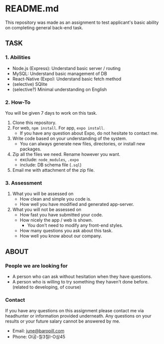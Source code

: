 # README.md
This repository was made as an assignment to test applicant's basic ability on completing general back-end task.

## TASK

### 1. Abilities
- Node.js (Express): Understand basic server / routing
- MySQL: Understand basic management of DB
- React-Native (Expo): Understand basic fetch method
- (selective) SQlite
- (selective?) Minimal understanding on English

### 2. How-To
You will be given 7 days to work on this task.
1. Clone this repository.
1. For web, `npm install`. For app, `expo install`.
    - If you have any question about Expo, do not hesitate to contact me.
1. Write code based on your understanding of the system.
    - You can always generate new files, directories, or install new packages.
1. Zip all the files we need. Rename however you want.
    - exclude: `node_modules`, `.expo`
    - include: DB schema file (`.sql`)
1. Email me with attachment of the zip file.

### 3. Assessment
1. What you will be assessed on
    - How clean and simple you code is.
    - How well you have modified and generated app-server.
1. What you will not be assessed on
    - How fast you have submitted your code.
    - How nicely the app / web is shown.
        - You don't need to modify any front-end styles.
    - How many questions you ask about this task.
    - How well you know about our company.

## ABOUT

### People we are looking for
- A person who can ask without hesitation when they have questions.
- A person who is willing to try something they haven't done before. (related to developing, of course)

### Contact
If you have any questions on this assignment please contact me via headhunter or information provided underneath.
Any questions on your results or your future salary cannot be answered by me.
- Email: [june@baropill.com](mailto:june@baropill.com)
- Phone: OI공-칠3칠I-O삼45